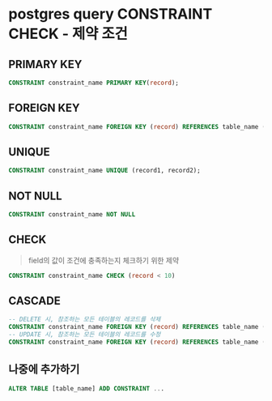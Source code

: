 # postgres query CONSTRAINT CHECK - 제약 조건

## PRIMARY KEY

```sql
CONSTRAINT constraint_name PRIMARY KEY(record);
```

## FOREIGN KEY

```sql
CONSTRAINT constraint_name FOREIGN KEY (record) REFERENCES table_name (record);
```

## UNIQUE

```sql
CONSTRAINT constraint_name UNIQUE (record1, record2);
```

## NOT NULL

```sql
CONSTRAINT constraint_name NOT NULL
```

## CHECK

> field의 값이 조건에 충족하는지 체크하기 위한 제약

```sql
CONSTRAINT constraint_name CHECK (record < 10)
```

## CASCADE

```sql
-- DELETE 시, 참조하는 모든 테이블의 레코드를 삭제
CONSTRAINT constraint_name FOREIGN KEY (record) REFERENCES table_name (record) ON DELETE CASCADE;
-- UPDATE 시, 참조하는 모든 테이블의 레코드를 수정
CONSTRAINT constraint_name FOREIGN KEY (record) REFERENCES table_name (record) ON UPDATE CASCADE;
```

## 나중에 추가하기

```sql
ALTER TABLE [table_name] ADD CONSTRAINT ...
```
